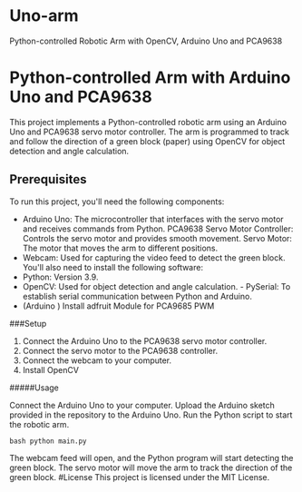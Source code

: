 # Uno-arm
Python-controlled Robotic Arm with OpenCV, Arduino Uno and PCA9638


# Python-controlled Arm with Arduino Uno and PCA9638

This project implements a Python-controlled robotic arm using an Arduino Uno and PCA9638 servo motor controller. The arm is programmed to track and follow the direction of a green block (paper) using OpenCV for object detection and angle calculation.

## Prerequisites

To run this project, you'll need the following components:
- Arduino Uno: The microcontroller that interfaces with the servo motor and receives commands from Python. PCA9638 Servo Motor Controller: Controls the servo motor and provides smooth movement.
Servo Motor: The motor that moves the arm to different positions.
- Webcam: Used for capturing the video feed to detect the green block.
You'll also need to install the following software:
- Python: Version 3.9.
- OpenCV: Used for object detection and angle calculation. - PySerial: To establish serial communication between Python and Arduino.
- (Arduino ) Install adfruit Module for PCA9685 PWM

###Setup

1. Connect the Arduino Uno to the PCA9638 servo motor controller.
2. Connect the servo motor to the PCA9638 controller.
3. Connect the webcam to your computer.
4. Install OpenCV


#####Usage

Connect the Arduino Uno to your computer.
Upload the Arduino sketch provided in the repository to the Arduino Uno.
Run the Python script to start the robotic arm.

```
bash python main.py

```
The webcam feed will open, and the Python program will start detecting the green block.
The servo motor will move the arm to track the direction of the green block.
#License
This project is licensed under the MIT License.
